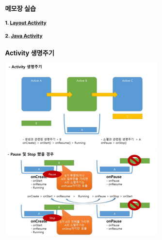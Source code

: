 ## 메모장 실습
### 1. [Layout Activity](https://github.com/superalan89/Study/tree/master/Android/AndroidMemo/app/src/main/res/layout)

### 2. [Java Activity](https://github.com/superalan89/Study/tree/master/Android/AndroidMemo/app/src/main/java/com/asuper/androidmemo)

## Activity 생명주기

<img src="Android/AndroidMemo/img/Activity_01.jpg" alt="Activity_LifeCycle01" title="Activity_LifeCycle01" style="max-width:100%;">

<img src="Android/AndroidMemo/img/Activity_02.jpg" alt="Activity_LifeCycle02" title="Activity_LifeCycle02" style="max-width:100%;">
